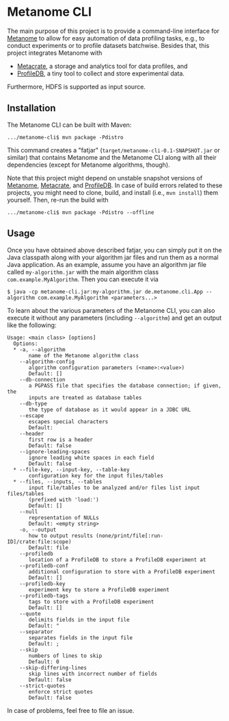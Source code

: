 # Metanome CLI

The main purpose of this project is to provide a command-line interface for [Metanome](https://github.com/HPI-Information-Systems/Metanome) to allow for easy automation of data profiling tasks, e.g., to conduct experiments or to profile datasets batchwise.
Besides that, this project integrates Metanome with
* [Metacrate](https://github.com/stratosphere/metadata-ms), a storage and analytics tool for data profiles, and
* [ProfileDB](https://github.com/sekruse/profiledb-java), a tiny tool to collect and store experimental data.

Furthermore, HDFS is supported as input source.

## Installation

The Metanome CLI can be built with Maven:
```
.../metanome-cli$ mvn package -Pdistro
```
This command creates a "fatjar" (`target/metanome-cli-0.1-SNAPSHOT.jar` or similar) that contains Metanome and the Metanome CLI along with all their dependencies (except for Metanome algorithms, though).

Note that this project might depend on unstable snapshot versions of [Metanome](https://github.com/HPI-Information-Systems/Metanome), [Metacrate](https://github.com/stratosphere/metadata-ms), and [ProfileDB](https://github.com/sekruse/profiledb-java).
In case of build errors related to these projects, you might need to clone, build, and install (i.e., `mvn install`) them yourself.
Then, re-run the build with
```
.../metanome-cli$ mvn package -Pdistro --offline
```

## Usage

Once you have obtained above described fatjar, you can simply put it on the Java classpath along with your algorithm jar files and run them as a normal Java application.
As an example, assume you have an algorithm jar file called `my-algorithm.jar` with the main algorithm class `com.example.MyAlgorithm`.
Then you can execute it via
```
$ java -cp metanome-cli.jar:my-algorithm.jar de.metanome.cli.App --algorithm com.example.MyAlgorithm <parameters...>
```
To learn about the various parameters of the Metanome CLI, you can also execute it without any parameters (including `--algorithm`) and get an output like the following:
```
Usage: <main class> [options]
  Options:
  * -a, --algorithm
       name of the Metanome algorithm class
    --algorithm-config
       algorithm configuration parameters (<name>:<value>)
       Default: []
    --db-connection
       a PGPASS file that specifies the database connection; if given, the
       inputs are treated as database tables
    --db-type
       the type of database as it would appear in a JDBC URL
    --escape
       escapes special characters
       Default:
    --header
       first row is a header
       Default: false
    --ignore-leading-spaces
       ignore leading white spaces in each field
       Default: false
  * --file-key, --input-key, --table-key
       configuration key for the input files/tables
  * --files, --inputs, --tables
       input file/tables to be analyzed and/or files list input files/tables
       (prefixed with 'load:')
       Default: []
    --null
       representation of NULLs
       Default: <empty string>
    -o, --output
       how to output results (none/print/file[:run-ID]/crate:file:scope)
       Default: file
    --profiledb
       location of a ProfileDB to store a ProfileDB experiment at
    --profiledb-conf
       additional configuration to store with a ProfileDB experiment
       Default: []
    --profiledb-key
       experiment key to store a ProfileDB experiment
    --profiledb-tags
       tags to store with a ProfileDB experiment
       Default: []
    --quote
       delimits fields in the input file
       Default: "
    --separator
       separates fields in the input file
       Default: ;
    --skip
       numbers of lines to skip
       Default: 0
    --skip-differing-lines
       skip lines with incorrect number of fields
       Default: false
    --strict-quotes
       enforce strict quotes
       Default: false
```

In case of problems, feel free to file an issue.
